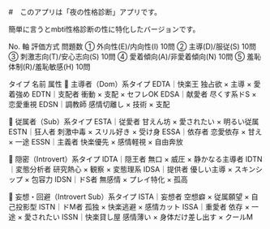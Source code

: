 #　このアプリは「夜の性格診断」アプリです。

簡単に言うとmbti性格診断の性に特化したバージョンです。


No.	軸	評価方式	問題数
①	外向性(E)/内向性(I)		10問
②	主導(D)/服従(S)		10問
③	刺激志向(T)/安心志向(S)		10問
④	愛着傾向(A)/非愛着傾向(N)	10問
⑤	羞恥体制(R)/羞恥敏感(H)	 10問

タイプ	名前	属性
👑 主導者（Dom）系タイプ
	EDTA｜快楽王	独占欲 × 主導 × 愛着強め
	EDTN｜支配者	衝動 × 支配 × セフレOK
	EDSA｜献愛者	尽くす系ドS × 恋愛重視
	EDSN｜調教師	感情切離し × 技術 × 支配
		
💖 従属者（Sub）系タイプ
	ESTA｜従愛者	甘えん坊 × 愛されたい × 明るい従属
	ESTN｜狂人者	刺激中毒 × スリル好き × 受け身
	ESSA｜依存者	恋愛依存 × 甘え × 一途
	ESSN｜主義者	快楽優先 × 感情軽視 × 自由奔放
		
👤 隠密（Introvert）系タイプ
	IDTA｜隠王者	無口 × 威圧 × 静かなる主導者
	IDTN｜変態分析者	研究熱心 × 観察 × 変態理系
	IDSA｜提供者	優しい主導 × スキンシップ × 包容力
	IDSN｜ドS者	無感情 × プレイ特化 × 孤高
		
💫 妄想・回避（Introvert Sub）系タイプ
	ISTA｜妄想者	空想癖 × 従属願望 × 自己投影型
	ISTN｜ドM者	孤独 × 快楽逃避 × 感情カット
	ISSA｜重愛者	依存 × 一途 × 愛されたい
	ISSN｜快楽貸し屋	感情薄い × 身体だけ差し出す × クールM